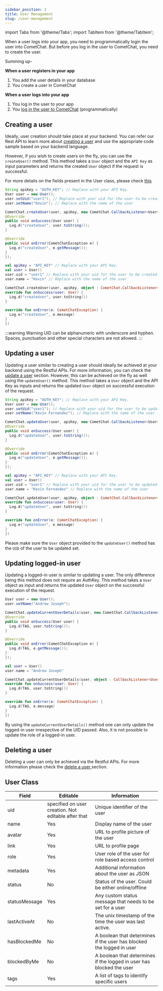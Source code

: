 ```yaml
---
sidebar_position: 2
title: User Management
slug: /user-management
---
```


import Tabs from '@theme/Tabs';
import TabItem from '@theme/TabItem';

When a user logs into your app, you need to programmatically login the user into CometChat. But before you log in the user to CometChat, you need to create the user.

Summing up-

**When a user registers in your app**

1. You add the user details in your database
2. You create a user in CometChat

**When a user logs into your app**

1. You log in the user to your app
2. You [log in the user to CometChat](/sdk/android/authentication-overview) (programmatically)

## Creating a user

Ideally, user creation should take place at your backend. You can refer our Rest API to learn more about [creating a user](https://api-explorer.cometchat.com/reference/creates-user) and use the appropriate code sample based on your backend language.

However, if you wish to create users on the fly, you can use the `createUser()` method. This method takes a `User` object and the `API Key` as input parameters and returns the created `User` object if the request is successful.

For more details on the fields present in the User class, please check [this](user-management#user-class)

<Tabs>
<TabItem value="Java" label="Java">

```java
String apiKey = "AUTH_KEY"; // Replace with your API Key.
User user = new User();
user.setUid("user1"); // Replace with your uid for the user to be created.
user.setName("Kevin"); // Replace with the name of the user

CometChat.createUser(user, apiKey, new CometChat.CallbackListener<User>() {
@Override
public void onSuccess(User user) {
  Log.d("createUser", user.toString());
}

@Override
public void onError(CometChatException e) {
  Log.e("createUser", e.getMessage());
}
});
```

</TabItem>
<TabItem value="Kotlin" label="Kotlin">

```kotlin
val apiKey = "API_KEY" // Replace with your API Key.
val user = User()
user.uid = "user1" // Replace with your uid for the user to be created.
user.name = "Kevin" // Replace with the name of the user

CometChat.createUser(user, apiKey, object : CometChat.CallbackListener<User>() {
override fun onSuccess(user: User) {
  Log.d("createUser", user.toString())
}

override fun onError(e: CometChatException) {
  Log.e("createUser", e.message)
}
})
```

</TabItem>
</Tabs>

:::warning Warning
UID can be alphanumeric with underscore and hyphen. Spaces, punctuation and other special characters are not allowed.
:::

## Updating a user

Updating a user similar to creating a user should ideally be achieved at your backend using the Restful APIs. For more information, you can check the [update a user](https://api-explorer.cometchat.com/reference/update-user) section. However, this can be achieved on the fly as well using the `updateUser()` method. This method takes a `User` object and the API Key as inputs and returns the updated `User` object on successful execution of the request.

<Tabs>
<TabItem value="Java" label="Java">

```java
String apiKey = "AUTH_KEY"; // Replace with your API Key.
User user = new User();
user.setUid("user1"); // Replace with your uid for the user to be updated.
user.setName("Kevin Fernandez"); // Replace with the name of the user

CometChat.updateUser(user, apiKey, new CometChat.CallbackListener<User>() {
@Override
public void onSuccess(User user) {
  Log.d("updateUser", user.toString());
}

@Override
public void onError(CometChatException e) {
  Log.e("updateUser", e.getMessage());
}
});
```

</TabItem>
<TabItem value="Kotlin" label="Kotlin">

```kotlin
val apiKey = "API_KEY" // Replace with your API Key.
val user = User()
user.uid = "user1" // Replace with your uid for the user to be updated.
user.name = "Kevin Fernandez" // Replace with the name of the user

CometChat.updateUser(user, apiKey, object : CometChat.CallbackListener<User>() {
override fun onSuccess(user: User) {
  Log.d("updateUser", user.toString())
}

override fun onError(e: CometChatException) {
  Log.e("updateUser", e.message)
}
})
```

</TabItem>
</Tabs>

Please make sure the `User` object provided to the `updateUser()` method has the `UID` of the user to be updated set.

## Updating logged-in user

Updating a logged-in user is similar to updating a user. The only difference being this method does not require an AuthKey. This method takes a `User` object as input and returns the updated `User` object on the successful execution of the request.

<Tabs>
<TabItem value="Java" label="Java">

```java
User user = new User();
user.setName("Andrew Joseph");

CometChat.updateCurrentUserDetails(user, new CometChat.CallbackListener<User>() {
@Override
public void onSuccess(User user) {
  Log.d(TAG, user.toString());
}

@Override
public void onError(CometChatException e) {
  Log.d(TAG, e.getMessage());
}
});
```

</TabItem>
<TabItem value="Kotlin" label="Kotlin">

```kotlin
val user = User()
user.name = "Andrew Joseph"

CometChat.updateCurrentUserDetails(user, object : CallbackListener<User>() {
override fun onSuccess(user: User) {
  Log.d(TAG, user.toString())
}

override fun onError(e: CometChatException) {
  Log.d(TAG, e.message)
}
})
```

</TabItem>
</Tabs>

By using the `updateCurrentUserDetails()` method one can only update the logged-in user irrespective of the UID passed. Also, it is not possible to update the role of a logged-in user.

## Deleting a user

Deleting a user can only be achieved via the Restful APIs. For more information please check the [delete a user ](https://api-explorer.cometchat.com/reference/delete-user)section.

## User Class

| Field         | Editable                                            | Information                                                          |
| ------------- | --------------------------------------------------- | -------------------------------------------------------------------- |
| uid           | specified on user creation. Not editable after that | Unique identifier of the user                                        |
| name          | Yes                                                 | Display name of the user                                             |
| avatar        | Yes                                                 | URL to profile picture of the user                                   |
| link          | Yes                                                 | URL to profile page                                                  |
| role          | Yes                                                 | User role of the user for role based access control                  |
| metadata      | Yes                                                 | Additional information about the user as JSON                        |
| status        | No                                                  | Status of the user. Could be either online/offline                   |
| statusMessage | Yes                                                 | Any custom status message that needs to be set for a user            |
| lastActiveAt  | No                                                  | The unix timestamp of the time the user was last active.             |
| hasBlockedMe  | No                                                  | A boolean that determines if the user has blocked the logged in user |
| blockedByMe   | No                                                  | A boolean that determines if the logged in user has blocked the user |
| tags          | Yes                                                 | A list of tags to identify specific users                            |
